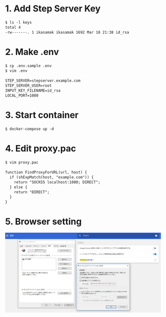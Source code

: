 # 1. Add Step Server Key

    $ ls -l keys
    total 4
    -rw-------. 1 ikasamak ikasamak 1692 Mar 18 21:38 id_rsa

# 2. Make .env

    $ cp .env.sample .env
    $ vim .env

    STEP_SERVER=stepserver.example.com
    STEP_SERVER_USER=root
    INPUT_KEY_FILENAME=id_rsa
    LOCAL_PORT=1080

# 3. Start container

    $ docker-compose up -d

# 4. Edit proxy.pac

    $ vim proxy.pac

    function FindProxyForURL(url, host) {
      if (shExpMatch(host, "example.com")) {
        return "SOCKS5 localhost:1080; DIRECT";
      } else {
        return "DIRECT";
      }
    }

# 5. Browser setting

![proxy.pac setting](https://raw.githubusercontent.com/ikasam/tunnel-proxy/images/chrome-setting.PNG)
